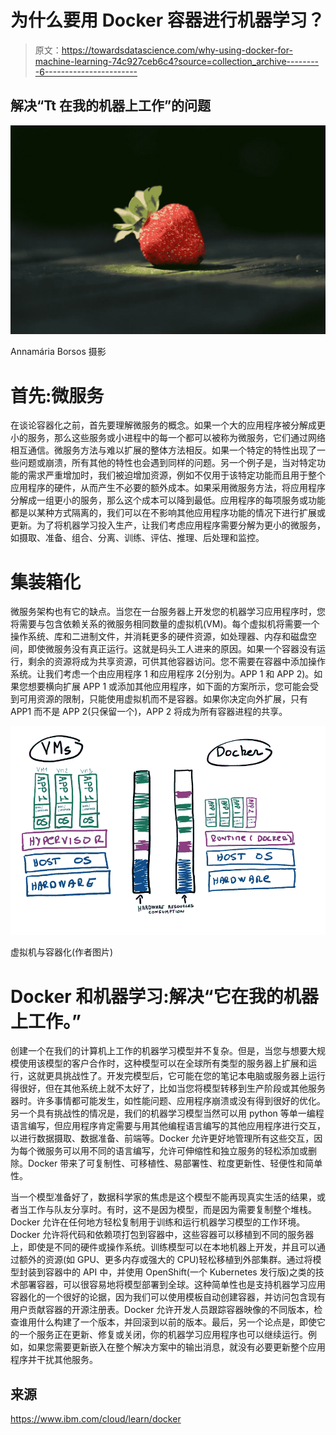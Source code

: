 # 为什么要用 Docker 容器进行机器学习？

> 原文：<https://towardsdatascience.com/why-using-docker-for-machine-learning-74c927ceb6c4?source=collection_archive---------6----------------------->

## 解决“Tt 在我的机器上工作”的问题

![](img/6f73f16ad26dac844c44a1cf1bbf3054.png)

Annamária Borsos 摄影

# 首先:微服务

在谈论容器化之前，首先要理解微服务的概念。如果一个大的应用程序被分解成更小的服务，那么这些服务或小进程中的每一个都可以被称为微服务，它们通过网络相互通信。微服务方法与难以扩展的整体方法相反。如果一个特定的特性出现了一些问题或崩溃，所有其他的特性也会遇到同样的问题。另一个例子是，当对特定功能的需求严重增加时，我们被迫增加资源，例如不仅用于该特定功能而且用于整个应用程序的硬件，从而产生不必要的额外成本。如果采用微服务方法，将应用程序分解成一组更小的服务，那么这个成本可以降到最低。应用程序的每项服务或功能都是以某种方式隔离的，我们可以在不影响其他应用程序功能的情况下进行扩展或更新。为了将机器学习投入生产，让我们考虑应用程序需要分解为更小的微服务，如摄取、准备、组合、分离、训练、评估、推理、后处理和监控。

# 集装箱化

微服务架构也有它的缺点。当您在一台服务器上开发您的机器学习应用程序时，您将需要与包含依赖关系的微服务相同数量的虚拟机(VM)。每个虚拟机将需要一个操作系统、库和二进制文件，并消耗更多的硬件资源，如处理器、内存和磁盘空间，即使微服务没有真正运行。这就是码头工人进来的原因。如果一个容器没有运行，剩余的资源将成为共享资源，可供其他容器访问。您不需要在容器中添加操作系统。让我们考虑一个由应用程序 1 和应用程序 2(分别为。APP 1 和 APP 2)。如果您想要横向扩展 APP 1 或添加其他应用程序，如下面的方案所示，您可能会受到可用资源的限制，只能使用虚拟机而不是容器。如果你决定向外扩展，只有 APP1 而不是 APP 2(只保留一个)，APP 2 将成为所有容器进程的共享。

![](img/8ae5a400f70974b05caf95a081614b68.png)

虚拟机与容器化(作者图片)

# Docker 和机器学习:解决“它在我的机器上工作。”

创建一个在我们的计算机上工作的机器学习模型并不复杂。但是，当您与想要大规模使用该模型的客户合作时，这种模型可以在全球所有类型的服务器上扩展和运行，这就更具挑战性了。开发完模型后，它可能在您的笔记本电脑或服务器上运行得很好，但在其他系统上就不太好了，比如当您将模型转移到生产阶段或其他服务器时。许多事情都可能发生，如性能问题、应用程序崩溃或没有得到很好的优化。另一个具有挑战性的情况是，我们的机器学习模型当然可以用 python 等单一编程语言编写，但应用程序肯定需要与用其他编程语言编写的其他应用程序进行交互，以进行数据摄取、数据准备、前端等。Docker 允许更好地管理所有这些交互，因为每个微服务可以用不同的语言编写，允许可伸缩性和独立服务的轻松添加或删除。Docker 带来了可复制性、可移植性、易部署性、粒度更新性、轻便性和简单性。

当一个模型准备好了，数据科学家的焦虑是这个模型不能再现真实生活的结果，或者当工作与队友分享时。有时，这不是因为模型，而是因为需要复制整个堆栈。Docker 允许在任何地方轻松复制用于训练和运行机器学习模型的工作环境。Docker 允许将代码和依赖项打包到容器中，这些容器可以移植到不同的服务器上，即使是不同的硬件或操作系统。训练模型可以在本地机器上开发，并且可以通过额外的资源(如 GPU、更多内存或强大的 CPU)轻松移植到外部集群。通过将模型封装到容器中的 API 中，并使用 OpenShift(一个 Kubernetes 发行版)之类的技术部署容器，可以很容易地将模型部署到全球。这种简单性也是支持机器学习应用容器化的一个很好的论据，因为我们可以使用模板自动创建容器，并访问包含现有用户贡献容器的开源注册表。Docker 允许开发人员跟踪容器映像的不同版本，检查谁用什么构建了一个版本，并回滚到以前的版本。最后，另一个论点是，即使它的一个服务正在更新、修复或关闭，你的机器学习应用程序也可以继续运行。例如，如果您需要更新嵌入在整个解决方案中的输出消息，就没有必要更新整个应用程序并干扰其他服务。

## **来源**

https://www.ibm.com/cloud/learn/docker